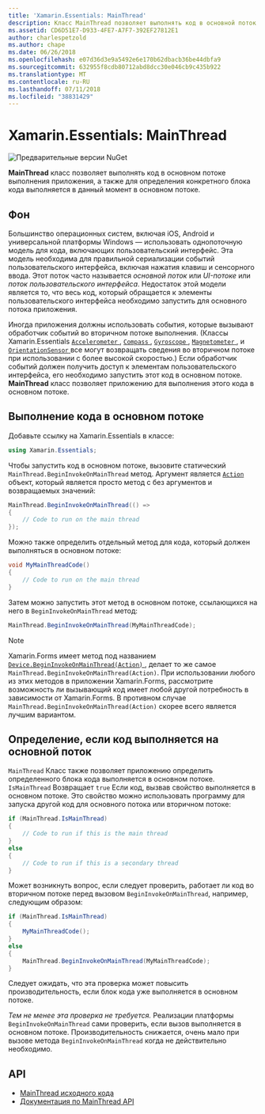 ```yaml
---
title: 'Xamarin.Essentials: MainThread'
description: Класс MainThread позволяет выполнять код в основной поток выполнения приложения.
ms.assetid: CD6D51E7-D933-4FE7-A7F7-392EF27812E1
author: charlespetzold
ms.author: chape
ms.date: 06/26/2018
ms.openlocfilehash: e07d36d3e9a5492e6e170b62dbacb36be44dbfa9
ms.sourcegitcommit: 632955f8cdb80712abd8dcc30e046cb9c435b922
ms.translationtype: MT
ms.contentlocale: ru-RU
ms.lasthandoff: 07/11/2018
ms.locfileid: "38831429"
---
```

# <a name="xamarinessentials-mainthread"></a>Xamarin.Essentials: MainThread

![Предварительные версии NuGet](~/media/shared/pre-release.png)

**MainThread** класс позволяет выполнять код в основном потоке выполнения приложения, а также для определения конкретного блока кода выполняется в данный момент в основном потоке.

## <a name="background"></a>Фон

Большинство операционных систем, включая iOS, Android и универсальной платформы Windows — использовать однопоточную модель для кода, включающих пользовательский интерфейс. Эта модель необходима для правильной сериализации событий пользовательского интерфейса, включая нажатия клавиш и сенсорного ввода. Этот поток часто называется _основной поток_ или _UI-потоке_ или _поток пользовательского интерфейса_. Недостаток этой модели является то, что весь код, который обращается к элементы пользовательского интерфейса необходимо запустить для основного потока приложения. 

Иногда приложения должны использовать события, которые вызывают обработчик событий во вторичном потоке выполнения. (Классы Xamarin.Essentials [ `Accelerometer` ](accelerometer.md), [ `Compass` ](compass.md), [ `Gyroscope` ](gyroscope.md), [ `Magnetometer` ](magnetometer.md), и [ `OrientationSensor` ](orientation-sensor.md) все могут возвращать сведения во вторичном потоке при использовании с более высокой скоростью.) Если обработчик событий должен получить доступ к элементам пользовательского интерфейса, его необходимо запустить этот код в основном потоке. **MainThread** класс позволяет приложению для выполнения этого кода в основном потоке.

## <a name="running-code-on-the-main-thread"></a>Выполнение кода в основном потоке

Добавьте ссылку на Xamarin.Essentials в классе:

```csharp
using Xamarin.Essentials;
```

Чтобы запустить код в основном потоке, вызовите статический `MainThread.BeginInvokeOnMainThread` метод. Аргумент является [ `Action` ](xref:System.Action) объект, который является просто метод с без аргументов и возвращаемых значений:

```csharp
MainThread.BeginInvokeOnMainThread(() =>
{
    // Code to run on the main thread
});
```

Можно также определить отдельный метод для кода, который должен выполняться в основном потоке:

```csharp
void MyMainThreadCode()
{
    // Code to run on the main thread
}
```

Затем можно запустить этот метод в основном потоке, ссылающихся на него в `BeginInvokeOnMainThread` метод:

```csharp
MainThread.BeginInvokeOnMainThread(MyMainThreadCode);
```

> [!NOTE]
> Xamarin.Forms имеет метод под названием [ `Device.BeginInvokeOnMainThread(Action)` ](https://docs.microsoft.com/dotnet/api/xamarin.forms.device.begininvokeonmainthread) , делает то же самое `MainThread.BeginInvokeOnMainThread(Action)`. При использовании любого из этих методов в приложении Xamarin.Forms, рассмотрите возможность ли вызывающий код имеет любой другой потребность в зависимости от Xamarin.Forms. В противном случае `MainThread.BeginInvokeOnMainThread(Action)` скорее всего является лучшим вариантом.

## <a name="determining-if-code-is-running-on-the-main-thread"></a>Определение, если код выполняется на основной поток

`MainThread` Класс также позволяет приложению определить определенного блока кода выполняется в основном потоке. `IsMainThread` Возвращает `true` Если код, вызвав свойство выполняется в основном потоке. Это свойство можно использовать программу для запуска другой код для основного потока или вторичном потоке:

```csharp
if (MainThread.IsMainThread)
{
    // Code to run if this is the main thread
}
else
{
    // Code to run if this is a secondary thread
}
```

Может возникнуть вопрос, если следует проверить, работает ли код во вторичном потоке перед вызовом `BeginInvokeOnMainThread`, например, следующим образом:

```csharp
if (MainThread.IsMainThread)
{
    MyMainThreadCode();
}
else
{
    MainThread.BeginInvokeOnMainThread(MyMainThreadCode);
}
```

Следует ожидать, что эта проверка может повысить производительность, если блок кода уже выполняется в основном потоке.

_Тем не менее эта проверка не требуется._ Реализации платформы `BeginInvokeOnMainThread` сами проверить, если вызов выполняется в основном потоке. Производительность снижается, очень мало при вызове метода `BeginInvokeOnMainThread` когда не действительно необходимо.

## <a name="api"></a>API

- [MainThread исходного кода](https://github.com/xamarin/Essentials/tree/master/Xamarin.Essentials/MainThread)
- [Документация по MainThread API](xref:Xamarin.Essentials.MainThread)
